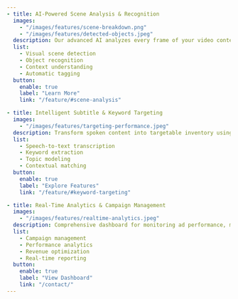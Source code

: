 ```yaml
---
- title: AI-Powered Scene Analysis & Recognition
  images:
    - "/images/features/scene-breakdown.png"
    - "/images/features/detected-objects.jpeg"
  description: Our advanced AI analyzes every frame of your video content, identifying scenes, objects, and contexts. From beach scenes to urban environments, we tag and categorize content automatically for precise ad targeting.
  list:
    - Visual scene detection
    - Object recognition
    - Context understanding
    - Automatic tagging
  button:
    enable: true
    label: "Learn More"
    link: "/feature/#scene-analysis"

- title: Intelligent Subtitle & Keyword Targeting
  images:
    - "/images/features/targeting-performance.jpeg"
  description: Transform spoken content into targetable inventory using AWS Transcribe and advanced NLP. Enable advertisers to target specific keywords, topics, and contexts within your video content.
  list:
    - Speech-to-text transcription
    - Keyword extraction
    - Topic modeling
    - Contextual matching
  button:
    enable: true
    label: "Explore Features"
    link: "/feature/#keyword-targeting"

- title: Real-Time Analytics & Campaign Management
  images:
    - "/images/features/realtime-analytics.jpeg"
  description: Comprehensive dashboard for monitoring ad performance, managing campaigns, and optimizing revenue. Set line items, configure limits, and track statistics in real-time.
  list:
    - Campaign management
    - Performance analytics
    - Revenue optimization
    - Real-time reporting
  button:
    enable: true
    label: "View Dashboard"
    link: "/contact/"
---
```

